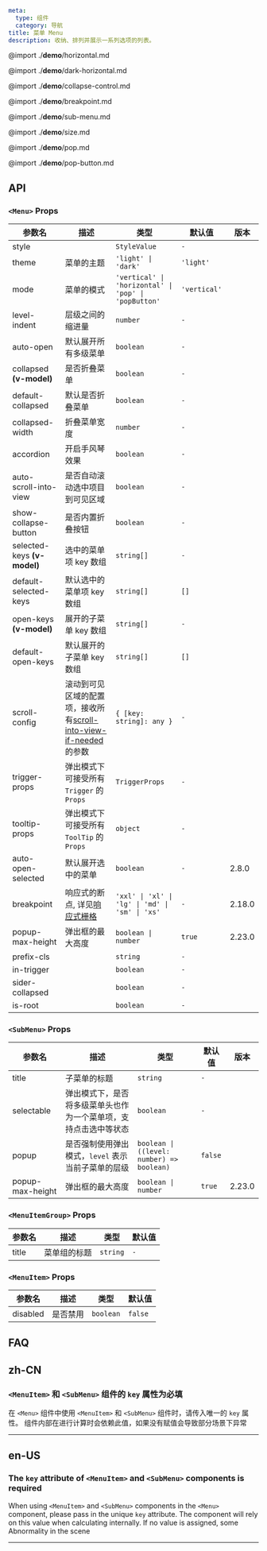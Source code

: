 ```yaml
meta:
  type: 组件
  category: 导航
title: 菜单 Menu
description: 收纳、排列并展示一系列选项的列表。
```

@import ./**demo**/horizontal.md

@import ./**demo**/dark-horizontal.md

@import ./**demo**/collapse-control.md

@import ./**demo**/breakpoint.md

@import ./**demo**/sub-menu.md

@import ./**demo**/size.md

@import ./**demo**/pop.md

@import ./**demo**/pop-button.md

## API

### `<Menu>` Props

|参数名|描述|类型|默认值|版本|
|---|---|---|---|---|
|style||`StyleValue`|`-`||
|theme|菜单的主题|`'light' \| 'dark'`|`'light'`||
|mode|菜单的模式|`'vertical' \| 'horizontal' \| 'pop' \| 'popButton'`|`'vertical'`||
|level-indent|层级之间的缩进量|`number`|`-`||
|auto-open|默认展开所有多级菜单|`boolean`|`-`||
|collapsed **(v-model)**|是否折叠菜单|`boolean`|`-`||
|default-collapsed|默认是否折叠菜单|`boolean`|`-`||
|collapsed-width|折叠菜单宽度|`number`|`-`||
|accordion|开启手风琴效果|`boolean`|`-`||
|auto-scroll-into-view|是否自动滚动选中项目到可见区域|`boolean`|`-`||
|show-collapse-button|是否内置折叠按钮|`boolean`|`-`||
|selected-keys **(v-model)**|选中的菜单项 key 数组|`string[]`|`-`||
|default-selected-keys|默认选中的菜单项 key 数组|`string[]`|`[]`||
|open-keys **(v-model)**|展开的子菜单 key 数组|`string[]`|`-`||
|default-open-keys|默认展开的子菜单 key 数组|`string[]`|`[]`||
|scroll-config|滚动到可见区域的配置项，接收所有[scroll-into-view-if-needed](https://github.com/stipsan/scroll-into-view-if-needed)的参数|`{ [key: string]: any }`|`-`||
|trigger-props|弹出模式下可接受所有 `Trigger` 的 `Props`|`TriggerProps`|`-`||
|tooltip-props|弹出模式下可接受所有 `ToolTip` 的 `Props`|`object`|`-`||
|auto-open-selected|默认展开选中的菜单|`boolean`|`-`|2.8.0|
|breakpoint|响应式的断点, 详见[响应式栅格](/vue/component/grid)|`'xxl' \| 'xl' \| 'lg' \| 'md' \| 'sm' \| 'xs'`|`-`|2.18.0|
|popup-max-height|弹出框的最大高度|`boolean \| number`|`true`|2.23.0|
|prefix-cls||`string`|`-`||
|in-trigger||`boolean`|`-`||
|sider-collapsed||`boolean`|`-`||
|is-root||`boolean`|`-`||

### `<SubMenu>` Props

|参数名|描述|类型|默认值|版本|
|---|---|---|---|---|
|title|子菜单的标题|`string`|`-`||
|selectable|弹出模式下，是否将多级菜单头也作为一个菜单项，支持点击选中等状态|`boolean`|`-`||
|popup|是否强制使用弹出模式，`level` 表示当前子菜单的层级|`boolean \| ((level: number) => boolean)`|`false`||
|popup-max-height|弹出框的最大高度|`boolean \| number`|`true`|2.23.0|

### `<MenuItemGroup>` Props

|参数名|描述|类型|默认值|
|---|---|---|---|
|title|菜单组的标题|`string`|`-`|

### `<MenuItem>` Props

|参数名|描述|类型|默认值|
|---|---|---|---|
|disabled|是否禁用|`boolean`|`false`|

## FAQ

## zh-CN

### `<MenuItem>` 和 `<SubMenu>` 组件的 `key` 属性为必填

在 `<Menu>` 组件中使用 `<MenuItem>` 和 `<SubMenu>` 组件时，请传入唯一的 `key` 属性。
组件内部在进行计算时会依赖此值，如果没有赋值会导致部分场景下异常

---

## en-US

### The `key` attribute of `<MenuItem>` and `<SubMenu>` components is required

When using `<MenuItem>` and `<SubMenu>` components in the `<Menu>` component, please pass in the unique `key` attribute.
The component will rely on this value when calculating internally. If no value is assigned, some Abnormality in the scene

---